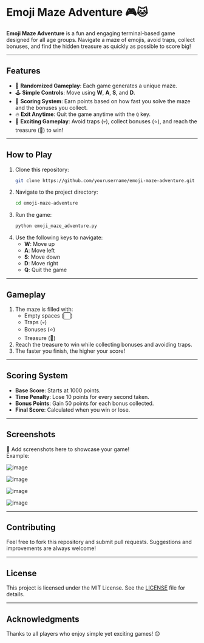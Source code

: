 # **Emoji Maze Adventure** 🎮🐱  

**Emoji Maze Adventure** is a fun and engaging terminal-based game designed for all age groups. Navigate a maze of emojis, avoid traps, collect bonuses, and find the hidden treasure as quickly as possible to score big!  

---

## **Features**  
- 🎲 **Randomized Gameplay**: Each game generates a unique maze.  
- 🕹️ **Simple Controls**: Move using **W**, **A**, **S**, and **D**.  
- 💎 **Scoring System**: Earn points based on how fast you solve the maze and the bonuses you collect.  
- 🔥 **Exit Anytime**: Quit the game anytime with the `Q` key.  
- 🎁 **Exciting Gameplay**: Avoid traps (💀), collect bonuses (⭐), and reach the treasure (🎁) to win!  

---

## **How to Play**  
1. Clone this repository:  
   ```bash
   git clone https://github.com/yourusername/emoji-maze-adventure.git
   ```  
2. Navigate to the project directory:  
   ```bash
   cd emoji-maze-adventure
   ```  
3. Run the game:  
   ```bash
   python emoji_maze_adventure.py
   ```  
4. Use the following keys to navigate:  
   - **W**: Move up  
   - **A**: Move left  
   - **S**: Move down  
   - **D**: Move right  
   - **Q**: Quit the game  

---

## **Gameplay**  
1. The maze is filled with:  
   - Empty spaces (⬜)  
   - Traps (💀)  
   - Bonuses (⭐)  
   - Treasure (🎁)  
2. Reach the treasure to win while collecting bonuses and avoiding traps.  
3. The faster you finish, the higher your score!  

---

## **Scoring System**  
- **Base Score**: Starts at 1000 points.  
- **Time Penalty**: Lose 10 points for every second taken.  
- **Bonus Points**: Gain 50 points for each bonus collected.  
- **Final Score**: Calculated when you win or lose.  

---

## **Screenshots**  
🎉 Add screenshots here to showcase your game!  
Example:  

![image](https://github.com/user-attachments/assets/4703f0be-45d0-4a0b-bf1d-dbce0feff3e7)

![image](https://github.com/user-attachments/assets/340eb07d-704c-4785-98d3-8426984bf423)

![image](https://github.com/user-attachments/assets/131d1e1b-5b69-4f39-b610-8c3aba02a6a7)

![image](https://github.com/user-attachments/assets/baa87dd0-ecf4-43fa-b742-15b116443276)

---

## **Contributing**  
Feel free to fork this repository and submit pull requests. Suggestions and improvements are always welcome!  

---

## **License**  
This project is licensed under the MIT License. See the [LICENSE](LICENSE) file for details.  

---

## **Acknowledgments**  
Thanks to all players who enjoy simple yet exciting games! 😊  
